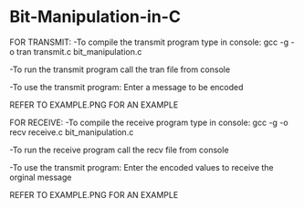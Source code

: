 # Bit-Manipulation-in-C
FOR TRANSMIT:
-To compile the transmit program type in console:
gcc -g -o tran transmit.c bit_manipulation.c 

-To run the transmit program call the tran file from console

-To use the transmit program:
Enter a message to be encoded

REFER TO EXAMPLE.PNG FOR AN EXAMPLE

FOR RECEIVE: 
-To compile the receive program type in console:
gcc -g -o recv receive.c bit_manipulation.c 

-To run the receive program call the recv file from console

-To use the transmit program:
Enter the encoded values to receive the orginal message

REFER TO EXAMPLE.PNG FOR AN EXAMPLE

